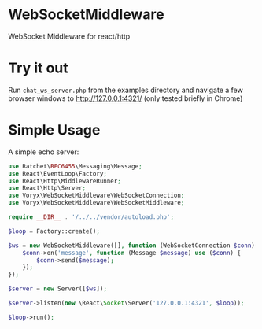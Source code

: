 # WebSocketMiddleware
WebSocket Middleware for react/http
# Try it out
Run `chat_ws_server.php` from the examples directory and navigate a few browser windows to http://127.0.0.1:4321/ (only tested briefly in Chrome)
# Simple Usage
A simple echo server:
```php
use Ratchet\RFC6455\Messaging\Message;
use React\EventLoop\Factory;
use React\Http\MiddlewareRunner;
use React\Http\Server;
use Voryx\WebSocketMiddleware\WebSocketConnection;
use Voryx\WebSocketMiddleware\WebSocketMiddleware;

require __DIR__ . '/../../vendor/autoload.php';

$loop = Factory::create();

$ws = new WebSocketMiddleware([], function (WebSocketConnection $conn) {
    $conn->on('message', function (Message $message) use ($conn) {
        $conn->send($message);
    });
});

$server = new Server([$ws]);

$server->listen(new \React\Socket\Server('127.0.0.1:4321', $loop));

$loop->run();
```
